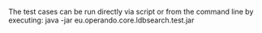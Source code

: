 The test cases can be run directly via script or from the command line by executing:
java -jar eu.operando.core.ldbsearch.test.jar

